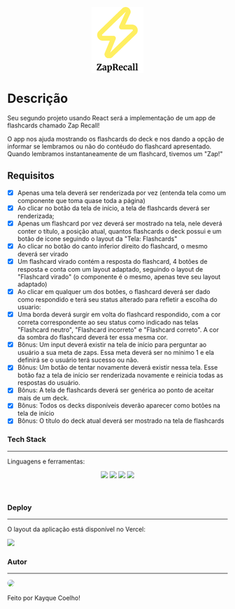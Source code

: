 <p align="center">
  <img src="public/assets/logo.png" height = "150" alt="" />
</p>

# Descrição

Seu segundo projeto usando React será a implementação de um app de flashcards chamado Zap Recall! 

O app nos ajuda mostrando os flashcards do deck e nos dando a opção de informar se lembramos ou não do contéudo do flashcard apresentado. Quando lembramos instantaneamente de um flashcard, tivemos um "Zap!"

## Requisitos

- [X] Apenas uma tela deverá ser renderizada por vez (entenda tela como um componente que toma quase toda a página) <br>
- [X] Ao clicar no botão da tela de início, a tela de flashcards deverá ser renderizada; <br>
- [X] Apenas um flashcard por vez deverá ser mostrado na tela, nele deverá conter o título, a posição atual, quantos flashcards o deck possui e um botão de icone seguindo o layout da "Tela: Flashcards" <br>
- [X] Ao clicar no botão do canto inferior direito do flashcard, o mesmo deverá ser virado <br>
- [X] Um flashcard virado contém a resposta do flashcard, 4 botões de resposta e conta com um layout adaptado, seguindo o layout de "Flashcard virado" (o componente é o mesmo, apenas teve seu layout adaptado) <br>
- [X] Ao clicar em qualquer um dos botões, o flashcard deverá ser dado como respondido e terá seu status alterado para refletir a escolha do usuario: <br>
- [X] Uma borda deverá surgir em volta do flashcard respondido, com a cor correta correspondente ao seu status como indicado nas telas "Flashcard neutro", "Flashcard incorreto" e "Flashcard correto". A cor da sombra do flashcard deverá ter essa mesma cor. <br>
- [X] Bônus: Um input deverá existir na tela de início para perguntar ao usuário a sua meta de zaps. Essa meta deverá ser no mínimo 1 e ela definirá se o usuário terá sucesso ou não.  <br>
- [X] Bônus: Um botão de tentar novamente deverá existir nessa tela. Esse botão faz a tela de início ser renderizada novamente e reinicia todas as respostas do usuário. <br>
- [X] Bônus: A tela de flashcards deverá ser genérica ao ponto de aceitar mais de um deck. <br>
- [X] Bônus: Todos os decks disponíveis deverão aparecer como botões na tela de início <br>
- [X] Bônus: O título do deck atual deverá ser mostrado na tela de flashcards <br>

### Tech Stack
---

Linguagens e ferramentas:
<br>

<p align="center">
<img src ="https://img.shields.io/badge/HTML5-E34F26?style=for-the-badge&logo=html5&logoColor=white"/>
<img src="https://img.shields.io/badge/css3%20-%231572B6.svg?&style=for-the-badge&logo=css3&logoColor=white"/>
<img src="https://img.shields.io/badge/javascript%20-%23323330.svg?&style=for-the-badge&logo=javascript&logoColor=%23F7DF1E"/>
<img src="https://img.shields.io/badge/React-20232A?style=for-the-badge&logo=react&logoColor=61DAFB"/>
<p>

<br>

### Deploy
---

O layout da aplicação está disponível no Vercel:

<a href="https://zap-recall-e4j3xkbae-tieskay.vercel.app/"> <img src="https://img.shields.io/badge/Vercel-000000?style=for-the-badge&logo=vercel&logoColor=white"> </a>

### Autor
---

<img src="https://avatars.githubusercontent.com/u/92492921?s=400&u=f0baf8cb4b2f009c2dac4377814681991f37d51b&v=4" width="100px;" style="border-radius: 50%;"/>
<br>

Feito por Kayque Coelho! 